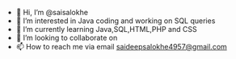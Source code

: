 - 👋 Hi, I’m @saisalokhe
- 👀 I’m interested in Java coding and working on SQL queries
- 🌱 I’m currently learning Java,SQL,HTML,PHP and CSS
- 💞️ I’m looking to collaborate on 
- 📫 How to reach me via email saideepsalokhe4957@gmail.com

<!---
saisalokhe/saisalokhe is a ✨ special ✨ repository because its `README.md` (this file) appears on your GitHub profile.
You can click the Preview link to take a look at your changes.
--->
